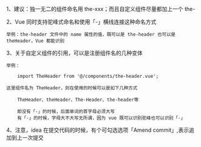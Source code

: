 1、建议：独一无二的组件命名用 the-xxx；而且自定义组件尽量都加上一个 the-

2、Vue 同时支持驼峰式命名和使用「-」横线连接这种命名方式

    举例：the-header 文件中的 name 属性的值，既可以是 the-header 也可以是 theHeader，Vue 都能识别
    
3、关于自定义组件的引用，可以是注册组件名的几种变体

    举例：
        
        import TheHeader from '@/components/the-header.vue';
        
    这里组件名为 TheHeader，则在使用的时候可以是如下几种方式
    
        TheHeader、theHeader、The-Header、the-header等
        
        即没有「-」的时候，后面单词的首字母必须大写
        有「-」的时候，字母大不大写无所谓，因为 vue 既可以识别驼峰也可以识别「-」
        
4、注意，idea 在提交代码的时候，有个可勾选选项「Amend commit」,表示追加到上一次提交